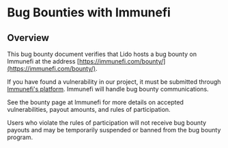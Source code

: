 # Bug Bounties with Immunefi

## Overview

This bug bounty document verifies that Lido hosts a bug bounty on Immunefi at the address [https://immunefi.com/bounty/](https://immunefi.com/bounty/).

If you have found a vulnerability in our project, it must be submitted through [Immunefi's platform](https://immunefi.com/). Immunefi will handle bug bounty communications.

See the bounty page at Immunefi for more details on accepted vulnerabilities, payout amounts, and rules of participation.

Users who violate the rules of participation will not receive bug bounty payouts and may be temporarily suspended or banned from the bug bounty program.
